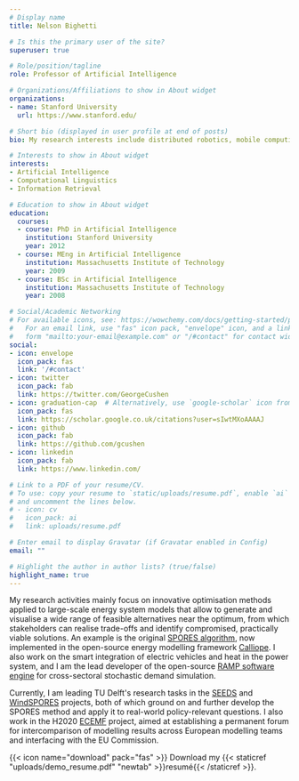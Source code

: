```yaml
---
# Display name
title: Nelson Bighetti

# Is this the primary user of the site?
superuser: true

# Role/position/tagline
role: Professor of Artificial Intelligence

# Organizations/Affiliations to show in About widget
organizations:
- name: Stanford University
  url: https://www.stanford.edu/

# Short bio (displayed in user profile at end of posts)
bio: My research interests include distributed robotics, mobile computing and programmable matter.

# Interests to show in About widget
interests:
- Artificial Intelligence
- Computational Linguistics
- Information Retrieval

# Education to show in About widget
education:
  courses:
  - course: PhD in Artificial Intelligence
    institution: Stanford University
    year: 2012
  - course: MEng in Artificial Intelligence
    institution: Massachusetts Institute of Technology
    year: 2009
  - course: BSc in Artificial Intelligence
    institution: Massachusetts Institute of Technology
    year: 2008

# Social/Academic Networking
# For available icons, see: https://wowchemy.com/docs/getting-started/page-builder/#icons
#   For an email link, use "fas" icon pack, "envelope" icon, and a link in the
#   form "mailto:your-email@example.com" or "/#contact" for contact widget.
social:
- icon: envelope
  icon_pack: fas
  link: '/#contact'
- icon: twitter
  icon_pack: fab
  link: https://twitter.com/GeorgeCushen
- icon: graduation-cap  # Alternatively, use `google-scholar` icon from `ai` icon pack
  icon_pack: fas
  link: https://scholar.google.co.uk/citations?user=sIwtMXoAAAAJ
- icon: github
  icon_pack: fab
  link: https://github.com/gcushen
- icon: linkedin
  icon_pack: fab
  link: https://www.linkedin.com/

# Link to a PDF of your resume/CV.
# To use: copy your resume to `static/uploads/resume.pdf`, enable `ai` icons in `params.toml`, 
# and uncomment the lines below.
# - icon: cv
#   icon_pack: ai
#   link: uploads/resume.pdf

# Enter email to display Gravatar (if Gravatar enabled in Config)
email: ""

# Highlight the author in author lists? (true/false)
highlight_name: true
---
```


My research activities mainly focus on innovative optimisation methods applied to large-scale energy system models that allow to generate and visualise a wide range of feasible alternatives near the optimum, from which stakeholders can realise trade-offs and identify compromised, practically viable solutions. An example is the original [SPORES algorithm](https://doi.org/10.1016/j.joule.2020.08.002), now implemented in the open-source energy modelling framework [Calliope](https://calliope.readthedocs.io/en/stable/user/advanced_features.html#spores-mode). I also work on the smart integration of electric vehicles and heat in the power system, and I am the lead developer of the open-source [RAMP software engine](https://github.com/RAMP-project/) for cross-sectoral stochastic demand simulation.

Currently, I am leading TU Delft's research tasks in the [SEEDS](https://seeds-project.org) and [WindSPORES](aramis.admin.ch/Grunddaten/?ProjectID=48588) projects, both of which ground on and further develop the SPORES method and apply it to real-world policy-relevant questions. I also work in the H2020 [ECEMF](https://www.ecemf.eu) project, aimed at establishing a permanent forum for intercomparison of modelling results across European modelling teams and interfacing with the EU Commission.

{{< icon name="download" pack="fas" >}} Download my {{< staticref "uploads/demo_resume.pdf" "newtab" >}}resumé{{< /staticref >}}.
